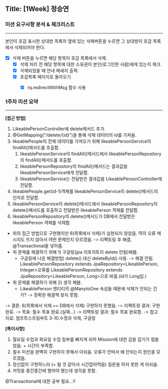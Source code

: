 ## Title: [1Week] 정승연

### 미션 요구사항 분석 & 체크리스트

---
본인이 호감 표시한 상대방 목록의 옆에 있는 삭제버튼을 누르면 그 상대방이 호감 목록에서 삭제되어야 한다.

- [x] 삭제 버튼을 누르면 해당 항목이 호감 목록에서 삭제.
  - [x] 삭제 처리 전 해당 항목에 대한 소유권이 본인(로그인한 사람)에게 있는지 체크.
  - [x] 삭제되었을 때 안내 메세지 출력.
  - [x] 호감목록 페이지로 돌아오기
    - [x] rq.redirectWithMsg 함수 사용


### 1주차 미션 요약

---

**[접근 방법]**

1. LikeablePersonController에 delete메서드 추가.
2. @GetMapping("/delete/{id}")을 통해 삭제 데이터의 id를 가져옴.
3. likeablePeople의 전체 데이터를 가져오기 위해 likeablePersonService의 findAll()메서드를 호출함.
   1. likeablePersonService의 findAll()메서드에서 likeablePersonRepository의 findAll()메서드를 호출함.
   2. likeablePersonRepository의 findAll()메서드는 결과값을 likeablePersonService에게 전달함.
   3. likeablePersonService는 전달받은 결과값을 LikeablePersonController에 전달함.
4. likeablePeople.get(id-1)객체를 likeablePersonService의 delete()메서드의 인자로 전달함.
5. likeablePersonService의 delete()메서드에서 likeablePersonRepository의 delete()메서드를 호출하고 전달받은 likeablePerson 객체를 전달함.
6. likeablePersonRepository의 delete()메서드가 DB에서 전달받은 likeablePerson 객체를 삭제함.

- 위의 접근 방법으로 구현했지만 6(목록에서 삭제)가 실현되지 않았음. 딱히 오류 메시지도 뜨지 않아서 어떤 문제인지 모르겠음.
  -> 리팩토링 후 해결, @Transactional을 넣어줌.
- 위 문제를 해결하기 위해 1) 구글링(jpa 리포지토리 delete 안됨)해봄.
   - 구글링에 나온 해결방법) delete() 대신 deleteById() 사용. -> 해결 안됨. LikeablePersonRepository extends JpaRepository<LikeablePerson, Integer>오류를 LikeablePersonRepository extends JpaRepository<LikeablePerson, Long>으로 바꿈.(id가 Long임.)
-  위 문제를 해결하기 위해 2) 생각 해봄.
   -  LikeablePerson 엔티티의 @ManytoOne 속성들 때문에 삭제가 안되는 건가? -> 정확한 해결책 찾지 못함.

-> 결론: 6(목록에서 삭제 == DB에서 삭제) 구현하지 못했음.
  -> 리팩토링 결과: 구현 완료.
-> 목표: 필수 목표 완료.(실패...)
  -> 리팩토링 결과: 필수 목표 완료함.
-> 참고 자료: 점프투스프링부트 3-10.수정과 삭제, 구글링

**[특이사항]**

1. 월요일 수업과 화요일 수업 일부를 빠지게 되어 Mission에 대한 감을 잡기가 힘들었음. + 시간이 부족함.
2. 필수 미션을 완벽히 구현하지 못해서 아쉬움. 오류가 안떠서 왜 안되는지 원인을 모르겠음.
3. 정신없이 구현하느라 (+ 될 것 같아서 시간잡아먹음) 질문을 하지 못한 게 아쉬움.
4. 커밋을 중간중간에 했어야 했는데 생각을 못함.

@Transactional에 대한 공부 필요...!!
